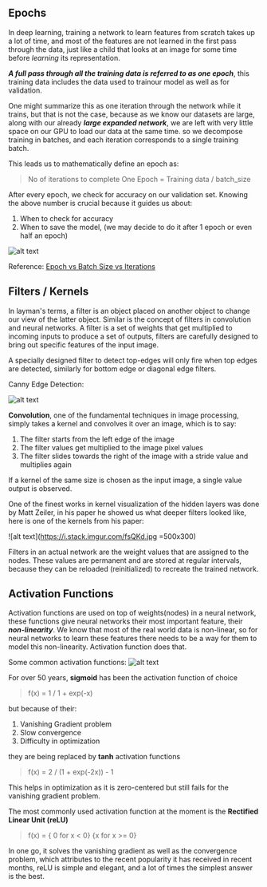 ## Epochs 
In deep learning, training a network to learn features from scratch takes up a lot of time, and most of the features are not learned in the first pass through the data, just like a child that looks at an image for some time before *learning* its representation.

**_A full pass through all the training data is referred to as one epoch_**, this training data includes the data used to trainour model as well as for validation.

One might summarize this as one iteration through the network while it trains, but that is not the case, because as we know our datasets are large, along with our already **_large expanded network_**, we are left with very little space on our GPU to load our  data at the same time. so we decompose training in batches, and each iteration corresponds to a single training batch.

This leads us to mathematically define an epoch as:
> No of iterations to complete One Epoch = Training data / batch_size  

After every epoch, we check for accuracy on our validation set.
Knowing the above number is crucial because it guides us about:
1. When to check for accuracy 
2. When to save the model, (we may decide to do it after 1 epoch or even half an epoch)

![alt text](https://cdn-images-1.medium.com/max/2000/1*WsYGS4nYq-fEBC9L1UUKiQ.png)

Reference: [Epoch vs Batch Size vs Iterations](https://towardsdatascience.com/epoch-vs-iterations-vs-batch-size-4dfb9c7ce9c9) 


## Filters / Kernels
In layman's terms, a filter is an object placed on another object to change our view of the latter object. Similar is the concept of filters in convolution and neural networks.
A filter is a set of weights that get multiplied to incoming inputs to produce a set of outputs, filters are carefully designed to bring out specific features of the input image.

A specially designed filter to detect top-edges will only fire when top edges are detected, similarly for bottom edge or diagonal edge filters.

Canny Edge Detection:

![alt text](https://upload.wikimedia.org/wikipedia/commons/2/20/%C3%84%C3%A4retuvastuse_n%C3%A4ide.png)

**Convolution**, one of the fundamental techniques in image processing, simply takes a kernel and convolves it over an image, which is to say:
1. The filter starts from the left edge of the image
2. The filter values get multiplied to the image pixel values
3. The filter slides towards the right of the image with  a stride value and multiplies again

If a kernel of the same size is chosen as the input image, a single value output is observed.

One of the finest works in kernel visualization of the hidden layers was done by Matt Zeiler, in his paper he showed us what deeper filters looked like,
here is one of the kernels from his paper:

![alt text](https://i.stack.imgur.com/fsQKd.jpg =500x300)

Filters in an actual network are the weight values that are assigned to the nodes. These values are permanent and are stored at regular intervals, 
because they can be reloaded (reinitialized) to recreate the trained network.    

## Activation Functions
Activation functions are used on top of weights(nodes) in a neural network, these functions give neural networks their most important feature,
their **_non-linearity_**. We know that most of the real world data is non-linear, so for neural networks to learn these features there needs to be a 
way for them to model this non-linearity. Activation function does that.

Some common activation functions:
![alt text](https://www.kdnuggets.com/wp-content/uploads/activation.png)

For over 50 years, **sigmoid** has been the activation function of choice
> f(x) = 1 / 1 + exp(-x)

but because of their:
1. Vanishing Gradient problem
2. Slow convergence
3. Difficulty in optimization

they are being replaced by **tanh** activation functions
>f(x) = 2 / (1 + exp(-2x)) - 1

This helps in optimization as it is zero-centered but still fails for the vanishing gradient problem.

The most commonly used activation function at the moment is the **Rectified Linear Unit (reLU)**

> f(x) = { 0 for x < 0}
> {x for x >= 0}

In one go, it solves the vanishing gradient as well as the convergence problem, which attributes to the recent 
popularity it has received in recent months, reLU is simple and elegant, and a lot of times the simplest answer is the best.